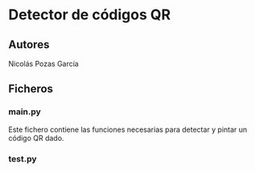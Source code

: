 # Detector de códigos QR

## Autores
Nicolás Pozas García

## Ficheros

### main.py

Este fichero contiene las funciones necesarias para detectar y pintar un código QR dado.

### test.py

